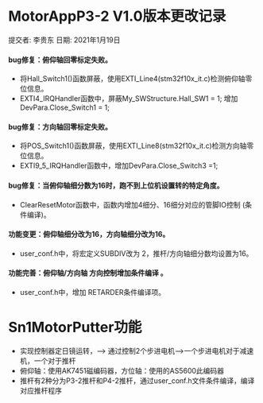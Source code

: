 # MotorAppP3-2 V1.0版本更改记录  
   提交者: 李贵东 日期: 2021年1月19日
#### bug修复：俯仰轴回零标定失败。
* 将Hall_Switch1()函数屏蔽，使用EXTI_Line4(stm32f10x_it.c)检测俯仰轴零位信息。
* EXTI4_IRQHandler函数中，屏蔽My_SWStructure.Hall_SW1 = 1; 增加DevPara.Close_Switch1 = 1;
#### bug修复：方向轴回零标定失败。
* 将POS_Switch1()函数屏蔽，使用EXTI_Line8(stm32f10x_it.c)检测方向轴零位信息。
* EXTI9_5_IRQHandler函数中，增加DevPara.Close_Switch3 =1;
#### bug修复：当俯仰轴细分数为16时，跑不到上位机设置转的特定角度。
* ClearResetMotor函数中，函数内增加4细分、16细分对应的管脚IO控制 (条件编译)。
#### 功能变更：俯仰轴细分改为16，方向轴细分改为16。
* user_conf.h中，将宏定义SUBDIV改为 2，推杆/方向轴细分数均设置为16。
#### 功能完善：俯仰轴/方向轴 方向控制增加条件编译 。
* user_conf.h中，增加 RETARDER条件编译项。

# Sn1MotorPutter功能
* 实现控制器定日镜运转，--> 通过控制2个步进电机-->一个步进电机对于减速机，一个对于推杆
* 俯仰轴：使用AK7451磁编码器，方位轴：使用的AS5600此编码器
* 推杆有2种分为P3-2推杆和P4-2推杆，通过user_conf.h文件条件编译，编译对应推杆程序

